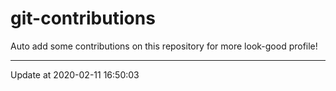 # git-contributions

Auto add some contributions on this repository for more look-good profile!

---

Update at 2020-02-11 16:50:03
